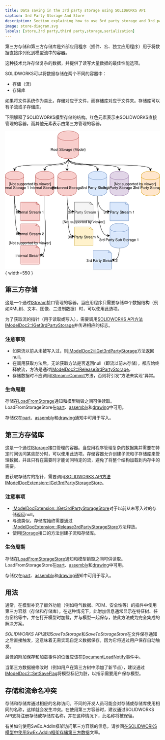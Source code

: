 ```yaml
---
title: Data saving in the 3rd party storage using SOLIDWORKS API
caption: 3rd Party Storage And Store
description: Section explaining how to use 3rd party storage and 3rd party store in SOLIDWORKS API to serialize and deserialize the data directly in the model stream
image: store-diagram.svg
labels: [store,3rd party,third party,storage,serialization]
---
```

第三方存储和第三方存储库是外部应用程序（插件、宏、独立应用程序）用于将数据直接序列化到模型流中的容器。

这种技术允许存储复杂的数据，并提供了读写大量数据的最佳性能选项。

SOLIDWORKS可以将数据存储在两个不同的容器中：

* 存储（流）
* 存储库

如果将文件系统作为类比，存储对应于文件，而存储库对应于文件夹。存储库可以有子流或子存储库。

下图解释了SOLIDWORKS模型存储的结构。红色元素表示由SOLIDWORKS直接管理的容器，而其他元素表示由第三方管理的容器。

![文档存储图](store-diagram.svg){ width=550 }

## 第三方存储

这是一个通过[IStream](https://docs.microsoft.com/en-us/windows/desktop/api/objidl/nn-objidl-istream)接口管理的容器。当应用程序只需要存储单个数据结构（例如XML树、文本、图像、二进制数据）时，可以使用此选项。

为了获取流的指针（用于读取或写入），需要调用[SOLIDWORKS API方法IModelDoc2::IGet3rdPartyStorage](https://help.solidworks.com/2015/english/api/sldworksapi/SOLIDWORKS.Interop.sldworks~SOLIDWORKS.Interop.sldworks.IModelDoc2~IGet3rdPartyStorage.html)并传递相应的标志。

### 注意事项

* 如果流以前从未被写入过，则[IModelDoc2::IGet3rdPartyStorage](https://help.solidworks.com/2015/english/api/sldworksapi/SOLIDWORKS.Interop.sldworks~SOLIDWORKS.Interop.sldworks.IModelDoc2~IGet3rdPartyStorage.html)方法返回null。
* 在调用获取方法后，无论获取方法是否返回null（即流以前未存储），都应始终释放流，方法是通过[IModelDoc2::IRelease3rdPartyStorage](https://help.solidworks.com/2015/english/api/sldworksapi/SOLIDWORKS.Interop.sldworks~SOLIDWORKS.Interop.sldworks.IModelDoc2~IRelease3rdPartyStorage.html)。
* 存储数据时不应调用[IStream::Commit](https://docs.microsoft.com/en-us/windows/desktop/api/objidl/nf-objidl-istream-commit)方法，否则将引发“方法未实现”异常。

### 生命周期

存储在[LoadFromStorage](https://help.solidworks.com/2015/english/api/sldworksapi/solidworks.interop.sldworks~solidworks.interop.sldworks.dpartdocevents_loadfromstoragenotifyeventhandler.html)通知和模型销毁之间可供读取。LoadFromStorageStore在[part](https://help.solidworks.com/2015/english/api/sldworksapi/solidworks.interop.sldworks~solidworks.interop.sldworks.dpartdocevents_loadfromstoragenotifyeventhandler.html)、[assembly](https://help.solidworks.com/2015/english/api/sldworksapi/solidworks.interop.sldworks~solidworks.interop.sldworks.dassemblydocevents_loadfromstoragenotifyeventhandler.html)和[drawing](https://help.solidworks.com/2015/english/api/sldworksapi/solidworks.interop.sldworks~solidworks.interop.sldworks.ddrawingdocevents_loadfromstoragenotifyeventhandler.html)中可用。

存储仅在[part](https://help.solidworks.com/2015/english/api/sldworksapi/solidworks.interop.sldworks~solidworks.interop.sldworks.dpartdocevents_savetostoragenotifyeventhandler.html)、[assembly](https://help.solidworks.com/2015/english/api/sldworksapi/solidworks.interop.sldworks~solidworks.interop.sldworks.dassemblydocevents_savetostoragenotifyeventhandler.html)和[drawing](https://help.solidworks.com/2015/english/api/sldworksapi/solidworks.interop.sldworks~solidworks.interop.sldworks.ddrawingdocevents_savetostoragenotifyeventhandler.html)通知中可用于写入。

## 第三方存储库

这是一个通过[IStorage](https://docs.microsoft.com/en-us/windows/desktop/api/objidl/nn-objidl-istorage)接口管理的容器。当应用程序管理复杂的数据集并需要在特定时间访问某些部分时，可以使用此选项。存储容器允许创建子流和子存储库来管理数据，并且只有在需要时才能访问特定的流，避免了将整个结构加载到内存中的需要。

要获取存储库的指针，需要调用[SOLIDWORKS API方法IModelDocExtension::IGet3rdPartyStorageStore](https://help.solidworks.com/2015/english/api/sldworksapi/SolidWorks.Interop.sldworks~SolidWorks.Interop.sldworks.IModelDocExtension~IGet3rdPartyStorageStore.html)。

### 注意事项

* [IModelDocExtension::IGet3rdPartyStorageStore](https://help.solidworks.com/2015/english/api/sldworksapi/SolidWorks.Interop.sldworks~SolidWorks.Interop.sldworks.IModelDocExtension~IGet3rdPartyStorageStore.html)对于以前从未写入过的存储返回null。
* 与流类似，存储库始终需要通过[IModelDocExtension::IRelease3rdPartyStorageStore](https://help.solidworks.com/2015/english/api/sldworksapi/SolidWorks.Interop.sldworks~SolidWorks.Interop.sldworks.IModelDocExtension~IRelease3rdPartyStorageStore.html)方法释放。
* 使用[IStorage](https://docs.microsoft.com/en-us/windows/desktop/api/objidl/nn-objidl-istorage)接口的方法创建子流和存储库。

### 生命周期

存储在[LoadFromStorageStore](https://help.solidworks.com/2015/english/api/sldworksapi/solidworks.interop.sldworks~solidworks.interop.sldworks.dpartdocevents_loadfromstoragestorenotifyeventhandler.html)通知和模型销毁之间可供读取。LoadFromStorageStore在[part](https://help.solidworks.com/2015/english/api/sldworksapi/solidworks.interop.sldworks~solidworks.interop.sldworks.dpartdocevents_loadfromstoragestorenotifyeventhandler.html)、[assembly](https://help.solidworks.com/2015/english/api/sldworksapi/solidworks.interop.sldworks~solidworks.interop.sldworks.dassemblydocevents_loadfromstoragestorenotifyeventhandler.html)和[drawing](https://help.solidworks.com/2015/english/api/sldworksapi/solidworks.interop.sldworks~solidworks.interop.sldworks.ddrawingdocevents_loadfromstoragestorenotifyeventhandler.html)中可用。

存储仅在[part](https://help.solidworks.com/2015/english/api/sldworksapi/solidworks.interop.sldworks~solidworks.interop.sldworks.dpartdocevents_savetostoragestorenotifyeventhandler.html)、[assembly](https://help.solidworks.com/2015/english/api/sldworksapi/solidworks.interop.sldworks~solidworks.interop.sldworks.dassemblydocevents_savetostoragestorenotifyeventhandler.html)和[drawing](https://help.solidworks.com/2015/english/api/sldworksapi/solidworks.interop.sldworks~solidworks.interop.sldworks.ddrawingdocevents_savetostoragestorenotifyeventhandler.html)通知中可用于写入。

## 用法

通常，在模型补充了额外功能（例如电气数据、PDM、安全性等）的插件中使用第三方容器（存储和存储库）。在这种情况下，此附加信息通常显示在特征树、任务窗格等中，并在打开模型时加载，并与模型一起保存，使此方法成为完全集成的解决方案。

*SOLIDWORKS API通知SaveToStorage*和*SaveToStorageStore*在文件保存通知之后直接触发，这意味着无需实现自定义数据保存，因为它将通过用户保存自动触发。

最佳的附加保存和加载事件的位置应该在[DocumentLoadNotify](https://help.solidworks.com/2015/english/api/sldworksapi/solidworks.interop.sldworks~solidworks.interop.sldworks.dsldworksevents_documentloadnotify2eventhandler.html)事件中。

当第三方数据被修改时（例如用户在第三方树中添加了新节点），建议通过[IModelDoc2::SetSaveFlag](https://help.solidworks.com/2015/english/api/sldworksapi/SOLIDWORKS.Interop.sldworks~SOLIDWORKS.Interop.sldworks.IModelDoc2~SetSaveFlag.html)将模型标记为脏，以指示需要用户保存模型。

## 存储和流命名冲突

存储和存储库通过相应的名称访问。不同的开发人员可能会对存储或存储库使用相同的名称，这样就会发生冲突。在使用第三方容器时，建议通过SOLIDWORKS API支持注册存储或存储库名称，并在这种情况下，此名称将被保留。

有关如何使用SwEx.AddIn框架访问第三方容器的信息，请参阅[在SOLIDWORKS模型中使用SwEx.AddIn框架存储第三方数据](/labs/solidworks/swex/add-in/third-party-data-storage/)文章。